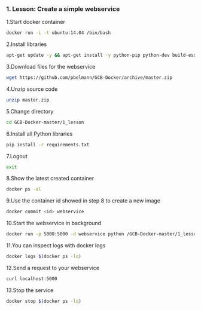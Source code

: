 ### 1. Lesson: Create a simple webservice

1.Start docker container

~~~BASH
docker run -i -t ubuntu:14.04 /bin/bash
~~~

2.Install libraries

~~~BASH
apt-get update -y && apt-get install -y python-pip python-dev build-essential wget unzip
~~~

3.Download files for the webservice

~~~BASH
wget https://github.com/pbelmann/GCB-Docker/archive/master.zip
~~~

4.Unzip source code

~~~BASH
unzip master.zip
~~~

5.Change directory

~~~BASH
cd GCB-Docker-master/1_lesson
~~~

6.Install all Python libraries

~~~BASH
pip install -r requirements.txt
~~~

7.Logout

~~~BASH
exit
~~~

8.Show the latest created container 

~~~BASH
docker ps -al
~~~

9.Use the container id showed in step 8 to create a new image

~~~BASH
docker commit <id> webservice
~~~

10.Start the webservice in background

~~~BASH
docker run -p 5000:5000 -d webservice python /GCB-Docker-master/1_lesson/app.py
~~~

11.You can inspect logs with docker logs

~~~BASH
docker logs $(docker ps -lq)
~~~

12.Send a request to your webservice

~~~BASH
curl localhost:5000
~~~

13.Stop the service

~~~BASH
docker stop $(docker ps -lq)
~~~

